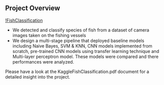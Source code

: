 ## Project Overview

[!FishClassification](pic.png)

- We detected and classify species of fish from a dataset of camera images taken on the fishing vessels
-	We design a multi-stage pipeline that deployed baseline models including Naive Bayes, SVM & KNN, CNN models implemented from scratch, pre-trained CNN models using transfer learning technique and Multi-layer perceptron model. These models were compared and there performances were analyzed.

Please have a look at the KaggleFishClassification.pdf document for a detailed insight into the project.
